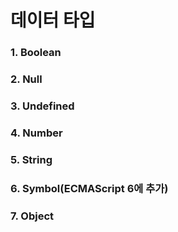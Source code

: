 # 데이터 타입

### 1. Boolean

### 2. Null

### 3. Undefined

### 4. Number

### 5. String

### 6. Symbol(ECMAScript 6에 추가)

### 7. Object
